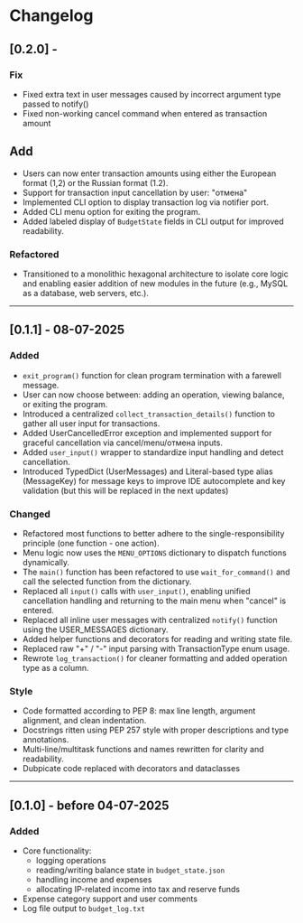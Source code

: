 # Changelog

## [0.2.0] - 

### Fix
- Fixed extra text in user messages caused by incorrect argument type passed to notify()
- Fixed non-working cancel command when entered as transaction amount

## Add
- Users can now enter transaction amounts using either the European format (1,2) or the Russian format (1.2).
- Support for transaction input cancellation by user: "отмена"
- Implemented CLI option to display transaction log via notifier port.
- Added CLI menu option for exiting the program.
- Added labeled display of `BudgetState` fields in CLI output for improved readability.

### Refactored
- Transitioned to a monolithic hexagonal architecture to isolate core logic and enabling easier addition of new modules in the future (e.g., MySQL as a database, web servers, etc.).

---

## [0.1.1] - 08-07-2025

### Added
- `exit_program()` function for clean program termination with a farewell message.
- User can now choose between: adding an operation, viewing balance, or exiting the program.
- Introduced a centralized `collect_transaction_details()` function to gather all user input for transactions.
- Added UserCancelledError exception and implemented support for graceful cancellation via cancel/menu/отмена inputs.
- Added `user_input()` wrapper to standardize input handling and detect cancellation.
- Introduced TypedDict (UserMessages) and Literal-based type alias (MessageKey) for message keys to improve IDE autocomplete and key validation (but this will be replaced in the next updates)

### Changed
- Refactored most functions to better adhere to the single-responsibility principle (one function - one action).
- Menu logic now uses the `MENU_OPTIONS` dictionary to dispatch functions dynamically.
- The `main()` function has been refactored to use `wait_for_command()` and call the selected function from the dictionary.
- Replaced all `input()` calls with `user_input()`, enabling unified cancellation handling and returning to the main menu when "cancel" is entered.
- Replaced all inline user messages with centralized `notify()` function using the USER_MESSAGES dictionary.
- Added helper functions and decorators for reading and writing state file.
- Replaced raw "+" / "-" input parsing with TransactionType enum usage.
- Rewrote `log_transaction()` for cleaner formatting and added operation type as a column.

### Style
- Code formatted according to PEP 8: max line length, argument alignment, and clean indentation.
- Docstrings ritten using PEP 257 style with proper descriptions and type annotations.
- Multi-line/multitask functions and names rewritten for clarity and readability.
- Dubpicate code replaced with decorators and dataclasses


---

## [0.1.0] - before 04-07-2025

### Added
- Core functionality:
  - logging operations 
  - reading/writing balance state in `budget_state.json`
  - handling income and expenses
  - allocating IP-related income into tax and reserve funds
- Expense category support and user comments
- Log file output to `budget_log.txt`
